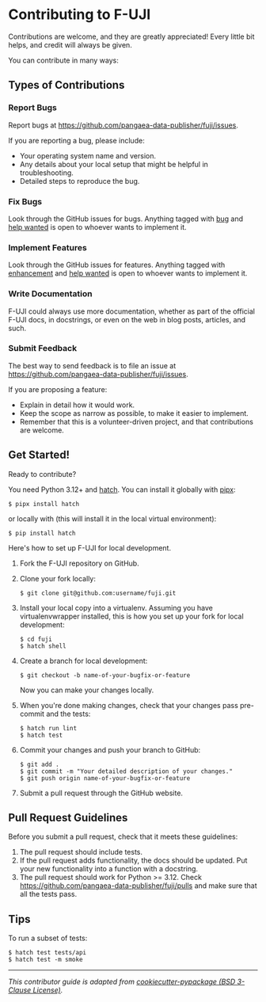 # Contributing to F-UJI

Contributions are welcome, and they are greatly appreciated! Every little bit
helps, and credit will always be given.

You can contribute in many ways:

## Types of Contributions

### Report Bugs

Report bugs at <https://github.com/pangaea-data-publisher/fuji/issues>.

If you are reporting a bug, please include:

* Your operating system name and version.
* Any details about your local setup that might be helpful in troubleshooting.
* Detailed steps to reproduce the bug.

### Fix Bugs

Look through the GitHub issues for bugs. Anything tagged with [bug][bug-issues] and [help wanted][help-wanted-issues] is open to whoever wants to implement it.

### Implement Features

Look through the GitHub issues for features. Anything tagged with [enhancement][feature-issues] and [help wanted][help-wanted-issues] is open to whoever wants to implement it.

### Write Documentation

F-UJI could always use more documentation, whether as part of the
official F-UJI docs, in docstrings, or even on the web in blog posts,
articles, and such.

### Submit Feedback

The best way to send feedback is to file an issue at <https://github.com/pangaea-data-publisher/fuji/issues>.

If you are proposing a feature:

* Explain in detail how it would work.
* Keep the scope as narrow as possible, to make it easier to implement.
* Remember that this is a volunteer-driven project, and that contributions
  are welcome.

## Get Started!

Ready to contribute?

You need Python 3.12+ and [hatch](https://github.com/pypa/hatch). You can install it globally with [pipx](https://github.com/pypa/pipx):

```console
$ pipx install hatch
```

or locally with (this will install it in the local virtual environment):

```console
$ pip install hatch
```

Here's how to set up F-UJI for local development.

1. Fork the F-UJI repository on GitHub.
2. Clone your fork locally:
    ```console
    $ git clone git@github.com:username/fuji.git
    ```
3. Install your local copy into a virtualenv. Assuming you have virtualenvwrapper installed, this is how you set up your fork for local development:
    ```console
    $ cd fuji
    $ hatch shell
    ```
4. Create a branch for local development:
    ```console
    $ git checkout -b name-of-your-bugfix-or-feature
    ```
   Now you can make your changes locally.

5. When you're done making changes, check that your changes pass pre-commit and the
   tests:
    ```console
    $ hatch run lint
    $ hatch test
    ```

6. Commit your changes and push your branch to GitHub:
    ```console
    $ git add .
    $ git commit -m "Your detailed description of your changes."
    $ git push origin name-of-your-bugfix-or-feature
    ```

7. Submit a pull request through the GitHub website.

## Pull Request Guidelines

Before you submit a pull request, check that it meets these guidelines:

1. The pull request should include tests.
2. If the pull request adds functionality, the docs should be updated. Put
   your new functionality into a function with a docstring.
3. The pull request should work for Python >= 3.12. Check
   <https://github.com/pangaea-data-publisher/fuji/pulls>
   and make sure that all the tests pass.

## Tips

To run a subset of tests:

```console
$ hatch test tests/api
$ hatch test -m smoke
```

---

*This contributor guide is adapted from [cookiecutter-pypackage (BSD 3-Clause License)](https://github.com/audreyfeldroy/cookiecutter-pypackage/blob/master/%7B%7Bcookiecutter.project_slug%7D%7D/CONTRIBUTING.rst).*

<!-- Markdown links -->
[bug-issues]: https://github.com/pangaea-data-publisher/fuji/issues?q=is%3Aopen+is%3Aissue+label%3Abug
[feature-issues]: https://github.com/pangaea-data-publisher/fuji/issues?q=is%3Aopen+is%3Aissue+label%3Aenhancement
[help-wanted-issues]: https://github.com/pangaea-data-publisher/fuji/issues?q=is%3Aopen+is%3Aissue+label%3A%22help+wanted%22
